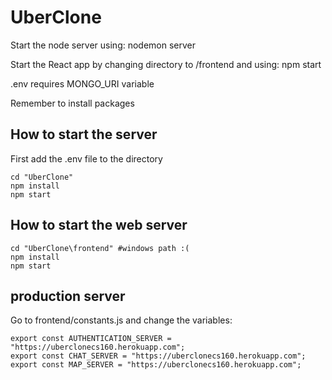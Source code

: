 # UberClone
Start the node server using: nodemon server

Start the React app by changing directory to /frontend and using: npm start

.env requires MONGO_URI variable

Remember to install packages

## How to start the server
First add the .env file to the directory

```shell
cd "UberClone"
npm install
npm start
```

## How to start the web server
```shell
cd "UberClone\frontend" #windows path :(
npm install
npm start
```

## production server
Go to frontend/constants.js and change the variables:
```node
export const AUTHENTICATION_SERVER = "https://uberclonecs160.herokuapp.com";
export const CHAT_SERVER = "https://uberclonecs160.herokuapp.com";
export const MAP_SERVER = "https://uberclonecs160.herokuapp.com";
```
